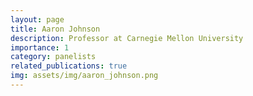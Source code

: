 ```yaml
---
layout: page
title: Aaron Johnson
description: Professor at Carnegie Mellon University
importance: 1
category: panelists
related_publications: true
img: assets/img/aaron_johnson.png
---
```


